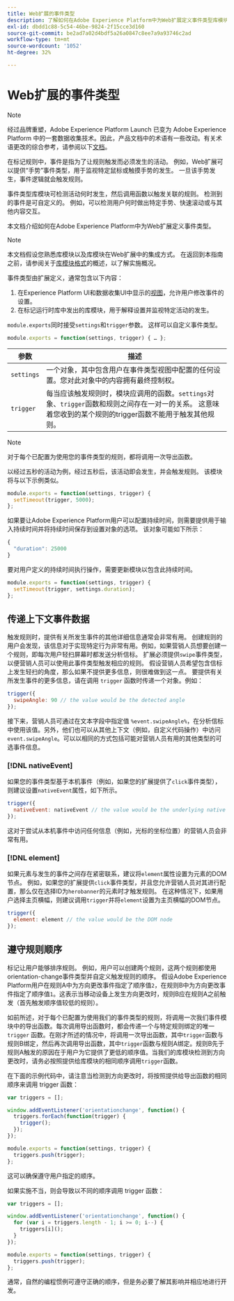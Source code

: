 ```yaml
---
title: Web扩展的事件类型
description: 了解如何在Adobe Experience Platform中为Web扩展定义事件类型库模块。
exl-id: dbdd1c88-5c54-46be-9824-2f15cce3d160
source-git-commit: be2ad7a02d4bdf5a26a0847c8ee7a9a93746c2ad
workflow-type: tm+mt
source-wordcount: '1052'
ht-degree: 32%

---
```


# Web扩展的事件类型

>[!NOTE]
>
>经过品牌重塑，Adobe Experience Platform Launch 已变为 Adobe Experience Platform 中的一套数据收集技术。因此，产品文档中的术语有一些改动。有关术语更改的综合参考，请参阅以下[文档](../../term-updates.md)。

在标记规则中，事件是指为了让规则触发而必须发生的活动。 例如，Web扩展可以提供“手势”事件类型，用于监视特定鼠标或触摸手势的发生。 一旦该手势发生，事件逻辑就会触发规则。

事件类型库模块可检测活动何时发生，然后调用函数以触发关联的规则。 检测到的事件是可自定义的。 例如，可以检测用户何时做出特定手势、快速滚动或与其他内容交互。

本文档介绍如何在Adobe Experience Platform中为Web扩展定义事件类型。

>[!NOTE]
>
>本文档假设您熟悉库模块以及库模块在Web扩展中的集成方式。 在返回到本指南之前，请参阅关于[库模块格式](./format.md)的概述，以了解实施概况。

事件类型由扩展定义，通常包含以下内容：

1. 在Experience Platform UI和数据收集UI中显示的[视图](./views.md)，允许用户修改事件的设置。
2. 在标记运行时库中发出的库模块，用于解释设置并监视特定活动的发生。

`module.exports`同时接受`settings`和`trigger`参数。 这样可以自定义事件类型。

```js
module.exports = function(settings, trigger) { … };
```

| 参数 | 描述 |
| --- | --- |
| `settings` | 一个对象，其中包含用户在事件类型视图中配置的任何设置。您对此对象中的内容拥有最终控制权。 |
| `trigger` | 每当应该触发规则时，模块应调用的函数。`settings`对象、`trigger`函数和规则之间存在一对一的关系。 这意味着您收到的某个规则的trigger函数不能用于触发其他规则。 |

>[!NOTE]
>
>对于每个已配置为使用您的事件类型的规则，都将调用一次导出函数。

以经过五秒的活动为例，经过五秒后，该活动即会发生，并会触发规则。 该模块将与以下示例类似。

```js
module.exports = function(settings, trigger) {
  setTimeout(trigger, 5000);
};
```

如果要让Adobe Experience Platform用户可以配置持续时间，则需要提供用于输入持续时间并将持续时间保存到设置对象的选项。 该对象可能如下所示：

```js
{
  "duration": 25000
}
```

要对用户定义的持续时间执行操作，需要更新模块以包含此持续时间。

```js
module.exports = function(settings, trigger) {
  setTimeout(trigger, settings.duration);
};
```

## 传递上下文事件数据

触发规则时，提供有关所发生事件的其他详细信息通常会非常有用。 创建规则的用户会发现，该信息对于实现特定行为非常有用。例如，如果营销人员想要创建一个规则，即每次用户轻扫屏幕时都发送分析信标。 扩展必须提供`swipe`事件类型，以便营销人员可以使用此事件类型触发相应的规则。 假设营销人员希望包含信标上发生轻扫的角度，那么如果不提供更多信息，则很难做到这一点。 要提供有关所发生事件的更多信息，请在调用 `trigger` 函数时传递一个对象。例如：

```js
trigger({
  swipeAngle: 90 // the value would be the detected angle
});
```

接下来，营销人员可通过在文本字段中指定值 `%event.swipeAngle%`，在分析信标中使用该值。另外，他们也可以从其他上下文（例如，自定义代码操作）中访问 `event.swipeAngle`。可以以相同的方式包括可能对营销人员有用的其他类型的可选事件信息。

### [!DNL nativeEvent]

如果您的事件类型基于本机事件（例如，如果您的扩展提供了`click`事件类型），则建议设置`nativeEvent`属性，如下所示。

```js
trigger({
  nativeEvent: nativeEvent // the value would be the underlying native event
});
```

这对于尝试从本机事件中访问任何信息（例如，光标的坐标位置）的营销人员会非常有用。

### [!DNL element]

如果元素与发生的事件之间存在紧密联系，建议将`element`属性设置为元素的DOM节点。 例如，如果您的扩展提供`click`事件类型，并且您允许营销人员对其进行配置，那么仅在选择ID为`herobanner`的元素时才触发规则。 在这种情况下，如果用户选择主页横幅，则建议调用`trigger`并将`element`设置为主页横幅的DOM节点。

```js
trigger({
  element: element // the value would be the DOM node
});
```

## 遵守规则顺序

标记让用户能够排序规则。 例如，用户可以创建两个规则，这两个规则都使用orientation-change事件类型并自定义触发规则的顺序。 假设Adobe Experience Platform用户在规则A中为方向更改事件指定了顺序值`2`，在规则B中为方向更改事件指定了顺序值`1`。这表示当移动设备上发生方向更改时，规则B应在规则A之前触发（首先触发顺序值较低的规则）。

如前所述，对于每个已配置为使用我们的事件类型的规则，将调用一次我们事件模块中的导出函数。每次调用导出函数时，都会传递一个与特定规则绑定的唯一 `trigger` 函数。在刚才所述的情况中，将调用一次导出函数，其中`trigger`函数与规则B绑定，然后再次调用导出函数，其中`trigger`函数与规则A绑定。规则B先于规则A触发的原因在于用户为它提供了更低的顺序值。当我们的库模块检测到方向更改时，请务必按照提供给库模块的相同顺序调用`trigger`函数。

在下面的示例代码中，请注意当检测到方向更改时，将按照提供给导出函数的相同顺序来调用 trigger 函数：

```js
var triggers = [];

window.addEventListener('orientationchange', function() {
  triggers.forEach(function(trigger) {
    trigger();
  });
});

module.exports = function(settings, trigger) {
  triggers.push(trigger);
};
```

这可以确保遵守用户指定的顺序。

如果实施不当，则会导致以不同的顺序调用 trigger 函数：

```js
var triggers = [];

window.addEventListener('orientationchange', function() {
  for (var i = triggers.length - 1; i >= 0; i--) {
    triggers[i]();
  }
});

module.exports = function(settings, trigger) {
  triggers.push(trigger);
};
```

通常，自然的编程惯例可遵守正确的顺序，但是务必要了解其影响并相应地进行开发。
